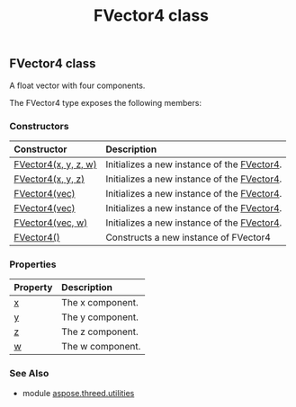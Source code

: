 ﻿---
title: FVector4 class
second_title: Aspose.3D for Python via .NET API References
description: 
type: docs
weight: 70
url: /python-net/aspose.threed.utilities/fvector4/
is_root: false
---

## FVector4 class

A float vector with four components.



The FVector4 type exposes the following members:

### Constructors
| Constructor | Description |
| :- | :- |
| [FVector4(x, y, z, w)](/3d/python-net/aspose.threed.utilities/fvector4/__init__/#float-float-float-float) | Initializes a new instance of the [FVector4](/3d/python-net/aspose.threed.utilities/fvector4). |
| [FVector4(x, y, z)](/3d/python-net/aspose.threed.utilities/fvector4/__init__/#float-float-float) | Initializes a new instance of the [FVector4](/3d/python-net/aspose.threed.utilities/fvector4). |
| [FVector4(vec)](/3d/python-net/aspose.threed.utilities/fvector4/__init__/#Vector4) | Initializes a new instance of the [FVector4](/3d/python-net/aspose.threed.utilities/fvector4). |
| [FVector4(vec)](/3d/python-net/aspose.threed.utilities/fvector4/__init__/#Vector3) | Initializes a new instance of the [FVector4](/3d/python-net/aspose.threed.utilities/fvector4). |
| [FVector4(vec, w)](/3d/python-net/aspose.threed.utilities/fvector4/__init__/#Vector3-float) | Initializes a new instance of the [FVector4](/3d/python-net/aspose.threed.utilities/fvector4). |
| [FVector4()](/3d/python-net/aspose.threed.utilities/fvector4/__init__/#) | Constructs a new instance of FVector4 |


### Properties
| Property | Description |
| :- | :- |
| [x](/3d/python-net/aspose.threed.utilities/fvector4/x) | The x component. |
| [y](/3d/python-net/aspose.threed.utilities/fvector4/y) | The y component. |
| [z](/3d/python-net/aspose.threed.utilities/fvector4/z) | The z component. |
| [w](/3d/python-net/aspose.threed.utilities/fvector4/w) | The w component. |


### See Also

* module [aspose.threed.utilities](../)
